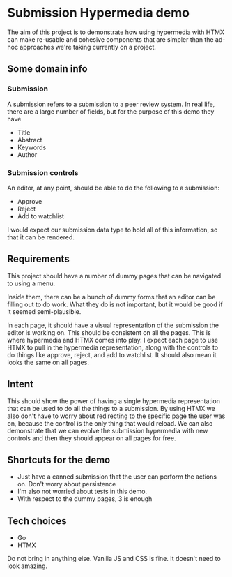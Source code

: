 # Submission Hypermedia demo

The aim of this project is to demonstrate how using hypermedia with HTMX can make re-usable and cohesive components that are simpler than the ad-hoc approaches we're taking currently on a project.

## Some domain info

### Submission

A submission refers to a submission to a peer review system. In real life, there are a large number of fields, but for the purpose of this demo they have

- Title
- Abstract
- Keywords
- Author

### Submission controls

An editor, at any point, should be able to do the following to a submission:
- Approve
- Reject
- Add to watchlist

I would expect our submission data type to hold all of this information, so that it can be rendered.

## Requirements

This project should have a number of dummy pages that can be navigated to using a menu.

Inside them, there can be a bunch of dummy forms that an editor can be filling out to do work. What they do is not important, but it would be good if it seemed semi-plausible. 

In each page, it should have a visual representation of the submission the editor is working on. This should be consistent on all the pages. This is where hypermedia and HTMX comes into play. I expect each page to use HTMX to pull in the hypermedia representation, along with the controls to do things like approve, reject, and add to watchlist. It should also mean it looks the same on all pages.

## Intent

This should show the power of having a single hypermedia representation that can be used to do all the things to a submission. By using HTMX we also don't have to worry about redirecting to the specific page the user was on, because the control is the only thing that would reload. We can also demonstrate that we can evolve the submission hypermedia with new controls and then they should appear on all pages for free. 

## Shortcuts for the demo

- Just have a canned submission that the user can perform the actions on. Don't worry about persistence
- I'm also not worried about tests in this demo. 
- With respect to the dummy pages, 3 is enough

## Tech choices

- Go
- HTMX

Do not bring in anything else. Vanilla JS and CSS is fine. It doesn't need to look amazing. 
